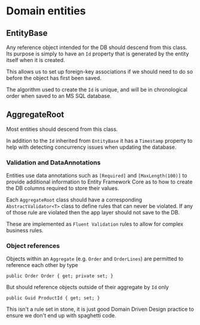 ﻿# Domain entities

## EntityBase
Any reference object intended for the DB should descend from this class.
Its purpose is simply to have an `Id` property that is generated by the
entity itself when it is created.

This allows us to set up foreign-key associations if we should need to do so
before the object has first been saved.

The algorithm used to create the `Id` is unique, and will be in chronological
order when saved to an MS SQL database.

## AggregateRoot

Most entities should descend from this class.

In addition to the `Id` inherited from `EntityBase` it has a `Timestamp` property
to help with detecting concurrency issues when updating the database.

### Validation and DataAnnotations

Entities use data annotations such as `[Required]` and `[MaxLength(100)]` to
provide additional information to Entity Framework Core as to how to create
the DB columns required to store their values.

Each `AggregateRoot` class should have a corresponding `AbstractValidator<T>`
class to define rules that can never be violated. If any of those rule are
violated then the app layer should not save to the DB.

These are implemented as `Fluent Validation` rules to allow for complex
business rules.

### Object references

Objects within an `Aggregate` (e.g. `Order` and `OrderLines`) are permitted to
reference each other by type

```
public Order Order { get; private set; }
```

But should reference objects outside of their aggregate by `Id` only

```
public Guid ProductId { get; set; }
```

This isn't a rule set in stone, it is just good Domain Driven Design practice
to ensure we don't end up with spaghetti code.